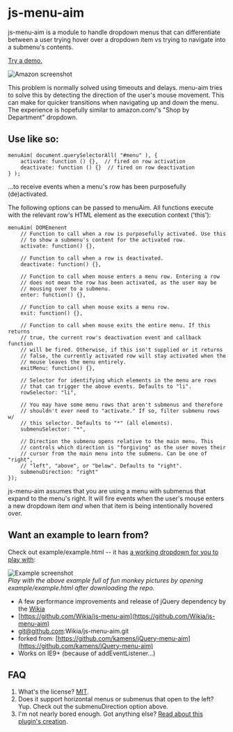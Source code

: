 js-menu-aim
===============

js-menu-aim is a module to handle dropdown menus that can differentiate
between a user trying hover over a dropdown item vs trying to navigate into
a submenu's contents.

[Try a demo.](https://rawgithub.com/Wikia/js-menu-aim/master/example/example.html)

![Amazon screenshot](https://rawgithub.com/Wikia/js-menu-aim/master/amazon.png)

This problem is normally solved using timeouts and delays. menu-aim tries to
solve this by detecting the direction of the user's mouse movement. This can
make for quicker transitions when navigating up and down the menu. The
experience is hopefully similar to amazon.com/'s "Shop by Department"
dropdown.

## Use like so:

    menuAim( document.querySelectorAll( "#menu" ), {
        activate: function () {},  // fired on row activation
        deactivate: function () {}  // fired on row deactivation
    } );

...to receive events when a menu's row has been purposefully (de)activated.

The following options can be passed to menuAim. All functions execute with
the relevant row's HTML element as the execution context ('this'):

    menuAim( DOMEmenent
        // Function to call when a row is purposefully activated. Use this
        // to show a submenu's content for the activated row.
        activate: function() {},

        // Function to call when a row is deactivated.
        deactivate: function() {},

        // Function to call when mouse enters a menu row. Entering a row
        // does not mean the row has been activated, as the user may be
        // mousing over to a submenu.
        enter: function() {},

        // Function to call when mouse exits a menu row.
        exit: function() {},

        // Function to call when mouse exits the entire menu. If this returns
        // true, the current row's deactivation event and callback function
        // will be fired. Otherwise, if this isn't supplied or it returns
        // false, the currently activated row will stay activated when the
        // mouse leaves the menu entirely.
        exitMenu: function() {},

        // Selector for identifying which elements in the menu are rows
        // that can trigger the above events. Defaults to "li".
        rowSelector: "li",

        // You may have some menu rows that aren't submenus and therefore
        // shouldn't ever need to "activate." If so, filter submenu rows w/
        // this selector. Defaults to "*" (all elements).
        submenuSelector: "*",

        // Direction the submenu opens relative to the main menu. This
        // controls which direction is "forgiving" as the user moves their
        // cursor from the main menu into the submenu. Can be one of "right",
        // "left", "above", or "below". Defaults to "right".
        submenuDirection: "right"
    });

js-menu-aim assumes that you are using a menu with submenus that expand
to the menu's right. It will fire events when the user's mouse enters a new
dropdown item *and* when that item is being intentionally hovered over.

## Want an example to learn from?

Check out example/example.html -- it has [a working dropdown for you to play with](https://rawgithub.com/Wikia/js-menu-aimmaster/example/example.html):

![Example screenshot](https://raw.github.com/kamens/jQuery-menu-aim/master/example.png)<br>
_Play with the above example full of fun monkey pictures by opening example/example.html after downloading the repo._


* A few performance improvements and release of jQuery dependency by the [Wikia](http://www.wikia.com)
* [https://github.com/Wikia/js-menu-aim](https://github.com/Wikia/js-menu-aim)
* git@github.com:Wikia/js-menu-aim.git
* forked from: [https://github.com/kamens/jQuery-menu-aim](https://github.com/kamens/jQuery-menu-aim)
* Works on IE9+ (because of addEventListener...)


## FAQ

1. What's the license? [MIT](http://en.wikipedia.org/wiki/MIT_License).
2. Does it support horizontal menus or submenus that open to the left? Yup. Check out the submenuDirection option above.
3. I'm not nearly bored enough. Got anything else? [Read about this plugin's creation](http://bjk5.com/post/44698559168/breaking-down-amazons-mega-dropdown).
